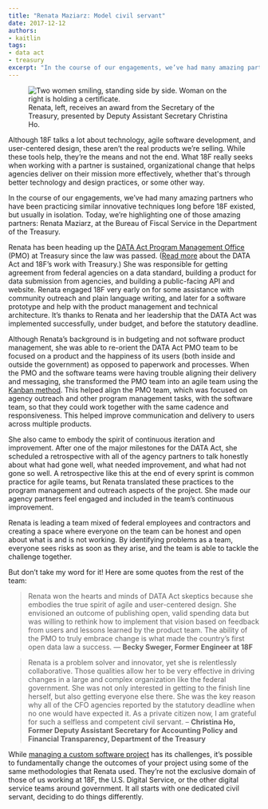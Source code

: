 ```yaml
---
title: "Renata Maziarz: Model civil servant"
date: 2017-12-12
authors:
- kaitlin
tags:
- data act
- treasury
excerpt: "In the course of our engagements, we’ve had many amazing partners who have been practicing similar innovative techniques long before 18F existed, but usually in isolation. Today, we’re highlighting one of those amazing partners: Renata Maziarz, at the Bureau of Fiscal Service in the Department of the Treasury."
---
```

<figure>
	<img src="{{site.baseurl}}/assets/blog/data-act-implementation/renata.jpg" alt="Two women smiling, standing side by side. Woman on the right is holding a certificate.">
	<figcaption>Renata, left, receives an award from the Secretary of the Treasury, presented by Deputy Assistant Secretary Christina Ho.</figcaption>
</figure>
Although 18F talks a lot about technology, agile software development, and user-centered design, these aren’t the real products we’re selling. While these tools help, they’re the means and not the end. What 18F really seeks when working with a partner is sustained, organizational change that helps agencies deliver on their mission more effectively, whether that's through better technology and design practices, or some other way. 

In the course of our engagements, we’ve had many amazing partners who have been practicing similar innovative techniques long before 18F existed, but usually in isolation. Today, we’re highlighting one of those amazing partners: Renata Maziarz, at the Bureau of Fiscal Service in the Department of the Treasury.

Renata has been heading up the [DATA Act Program Management Office](https://fedspendingtransparency.github.io/) (PMO) at Treasury since the law was passed. ([Read more](https://18f.gsa.gov/2015/06/09/data-act-data-act-explainer/) about the DATA Act and 18F’s work with Treasury.) She was responsible for getting agreement from federal agencies on a data standard, building a product for data submission from agencies, and building a public-facing API and website. Renata engaged 18F very early on for some assistance with community outreach and plain language writing, and later for a software prototype and help with the product management and technical architecture. It’s thanks to Renata and her leadership that the DATA Act was implemented successfully, under budget, and before the statutory deadline.  

Although Renata’s background is in budgeting and not software product management, she was able to re-orient the DATA Act PMO team to be focused on a product and the happiness of its users (both inside and outside the government) as opposed to paperwork and processes.  When the PMO and the software teams were having trouble aligning their delivery and messaging, she transformed the PMO team into an agile team using the [Kanban method](https://en.wikipedia.org/wiki/Kanban_(development)). This helped align the PMO team, which was focused on agency outreach and other program management tasks, with the software team, so that they could work together with the same cadence and responsiveness. This helped improve communication and delivery to users across multiple products.

She also came to embody the spirit of continuous iteration and improvement. After one of the major milestones for the DATA Act, she scheduled a retrospective with all of the agency partners to talk honestly about what had gone well, what needed improvement, and what had not gone so well. A retrospective like this at the end of every sprint is common practice for agile teams, but Renata translated these practices to the program management and outreach aspects of the project. She made our agency partners feel engaged and included in the team’s continuous improvement. 

Renata is leading a team mixed of federal employees and contractors and creating a space where everyone on the team can be honest and open about what is and is not working. By identifying problems as a team, everyone sees risks as soon as they arise, and the team is able to tackle the challenge together. 

But don’t take my word for it! Here are some quotes from the rest of the team:

>Renata won the hearts and minds of DATA Act skeptics because she embodies the true spirit of agile and user-centered design. She envisioned an outcome of publishing open, valid spending data but was willing to rethink how to implement that vision based on feedback from users and lessons learned by the product team. The ability of the PMO to truly embrace change is what made the country’s first open data law a success.
— **Becky Sweger, Former Engineer at 18F**

>Renata is a problem solver and innovator, yet she is relentlessly collaborative. Those qualities allow her to be very effective in driving changes in a large and complex organization like the federal government. She was not only interested in getting to the finish line herself, but also getting everyone else there. She was the key reason why all of the CFO agencies reported by the statutory deadline when no one would have expected it. As a private citizen now, I am grateful for such a selfless and competent civil servant.
– **Christina Ho, Former Deputy Assistant Secretary for Accounting Policy and Financial Transparency, Department of the Treasury**

While [managing a custom software project](https://18f.gsa.gov/2017/09/20/managing-custom-software-development-in-government-when-youre-not-a-software-engineer/) has its challenges, it’s possible to fundamentally change the outcomes of your project using some of the same methodologies that Renata used. They’re not the exclusive domain of those of us working at 18F, the U.S. Digital Service, or the other digital service teams around government. It all starts with one dedicated civil servant, deciding to do things differently. 


